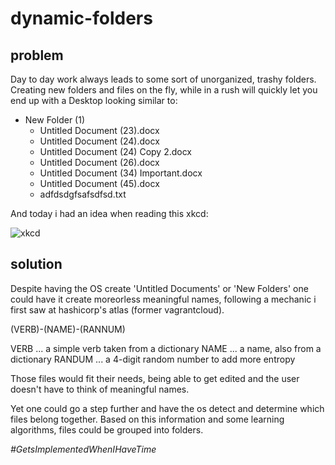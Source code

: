 # dynamic-folders

## problem

Day to day work always leads to some sort of unorganized, trashy folders.
Creating new folders and files on the fly, while in a rush will quickly let you end up with a Desktop looking similar to:

* New Folder (1)
    - Untitled Document (23).docx
    - Untitled Document (24).docx
    - Untitled Document (24) Copy 2.docx
    - Untitled Document (26).docx
    - Untitled Document (34) Important.docx
    - Untitled Document (45).docx
    - adfdsdgfsafsdfsd.txt

And today i had an idea when reading this xkcd:

![xkcd](http://imgs.xkcd.com/comics/documents.png)


## solution

Despite having the OS create 'Untitled Documents' or 'New Folders' one could have it create moreorless meaningful names,
following a mechanic i first saw at hashicorp's atlas (former vagrantcloud).

(VERB)-(NAME)-(RANNUM)

VERB   ... a simple verb taken from a dictionary
NAME   ... a name, also from a dictionary
RANDUM ... a 4-digit random number to add more entropy

Those files would fit their needs, being able to get edited and the user doesn't have to think of meaningful names.


Yet one could go a step further and have the os detect and determine which files belong together.
Based on this information and some learning algorithms, files could be grouped into folders.

*#GetsImplementedWhenIHaveTime*
